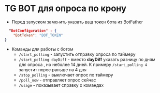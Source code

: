 #  TG BOT для опроса по крону
* Перед запуском заменить указать ваш токен бота из BotFather
```json
  "BotConfiguration" : {
    "BotToken": "BOT_TOKEN"
}
```
- Команды для работы с ботом
  - `/start_polling` - запустить отправку опроса по таймеру
  - `/start_polling dayDiff` - вместо **dayDiff** указать разницу по дням для опроса
  , но неболее 14 дней. К примеру ``/start_polling 4`` запустит порос раньше на 4 дня
  - `/stop_polling` - выключает опрос по таймеру
  - `/poll_now` - отправляет опрос сейчас
  - `/usage` - показывает справку о командах